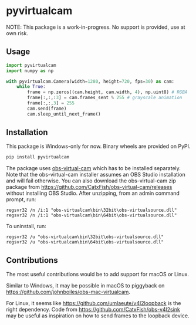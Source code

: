 # pyvirtualcam

NOTE: This package is a work-in-progress. No support is provided, use at own risk.

## Usage

```py
import pyvirtualcam
import numpy as np

with pyvirtualcam.Camera(width=1280, height=720, fps=30) as cam:
    while True:
        frame = np.zeros((cam.height, cam.width, 4), np.uint8) # RGBA
        frame[:,:,:3] = cam.frames_sent % 255 # grayscale animation
        frame[:,:,3] = 255
        cam.send(frame)
        cam.sleep_until_next_frame()
```

## Installation

This package is Windows-only for now. Binary wheels are provided on PyPI.

```sh
pip install pyvirtualcam
```

The package uses [obs-virtual-cam](https://github.com/Fenrirthviti/obs-virtual-cam/releases) which has to be installed separately. Note that the obs-virtual-cam installer assumes an OBS Studio installation and will fail otherwise. You can also download the obs-virtual-cam zip package from https://github.com/CatxFish/obs-virtual-cam/releases without installing OBS Studio. After unzipping, from an admin command prompt, run:
```
regsvr32 /n /i:1 "obs-virtualcam\bin\32bit\obs-virtualsource.dll"
regsvr32 /n /i:1 "obs-virtualcam\bin\64bit\obs-virtualsource.dll"
```
To uninstall, run:
```
regsvr32 /u "obs-virtualcam\bin\32bit\obs-virtualsource.dll"
regsvr32 /u "obs-virtualcam\bin\64bit\obs-virtualsource.dll"
```

## Contributions

The most useful contributions would be to add support for macOS or Linux.

Similar to Windows, it may be possible in macOS to piggyback on https://github.com/johnboiles/obs-mac-virtualcam.

For Linux, it seems like https://github.com/umlaeute/v4l2loopback is the right dependency. Code from https://github.com/CatxFish/obs-v4l2sink may be useful as inspiration on how to send frames to the loopback device.
